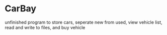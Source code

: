 # CarBay
unfinished program to store cars, seperate new from used, view vehicle list, read and write to files, and buy vehicle
